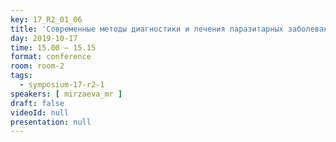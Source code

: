 ```yaml
---
key: 17_R2_01_06
title: 'Современные методы диагностики и лечения паразитарных заболеваний'
day: 2019-10-17
time: 15.00 – 15.15
format: conference
room: room-2
tags:
  - symposium-17-r2-1
speakers: [ mirzaeva_mr ]
draft: false
videoId: null
presentation: null
---
```

